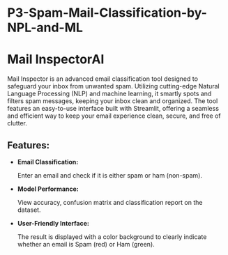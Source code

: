 # P3-Spam-Mail-Classification-by-NPL-and-ML

# Mail InspectorAI
<p>Mail Inspector is an advanced email classification tool designed to safeguard your inbox from unwanted spam. Utilizing cutting-edge Natural Language Processing (NLP) and machine learning, it smartly spots and filters spam messages, keeping your inbox clean and organized. The tool features an easy-to-use interface built with Streamlit, offering a seamless and efficient way to keep your email experience clean, secure, and free of clutter.</p>

<h2>Features: </h2>

* __Email Classification:__ <p>Enter an email and check if it is either spam or ham (non-spam).</p>
* __Model Performance:__ <p>View accuracy, confusion matrix and classification report on the dataset.</p>
* __User-Friendly Interface:__ <p>The result is displayed with a color background to clearly indicate whether an email is Spam (red) or Ham (green).</p>
